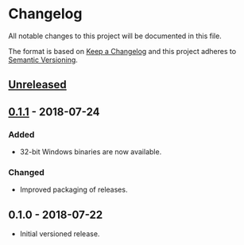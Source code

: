 # Changelog

All notable changes to this project will be documented in this file.

The format is based on [Keep a Changelog](http://keepachangelog.com/en/1.0.0/)
and this project adheres to [Semantic Versioning](http://semver.org/spec/v2.0.0.html).

## [Unreleased]

## [0.1.1] - 2018-07-24

### Added

- 32-bit Windows binaries are now available.

### Changed

- Improved packaging of releases.

## 0.1.0 - 2018-07-22

- Initial versioned release.

[Unreleased]: https://github.com/Calinou/clr/compare/v0.1.1...HEAD
[0.1.1]: https://github.com/Calinou/clr/compare/v0.1.0...v0.1.1
